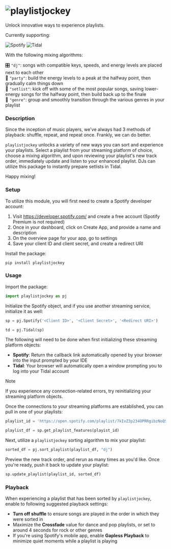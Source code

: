 # ![playlistjockey](docs/images/banner_v1.png)
Unlock innovative ways to experience playlists.

Currently supporting:

![Spotify](docs/images/spotify.jpg) ![Tidal](docs/images/tidal.jpg)

With the following mixing algorithms:

:control_knobs: `"dj"`: songs with compatible keys, speeds, and energy levels are placed next to each other<br>
:tada: `"party"`: build the energy levels to a peak at the halfway point, then gradually calm things down<br>
:guitar: `"setlist"`: kick off with some of the most popular songs, saving lower-energy songs for the halfway point, then build back up to the finale<br>
:musical_note: `"genre"`: group and smoothly transition through the various genres in your playlist

### Description
Since the inception of music players, we've always had 3 methods of playback: shuffle, repeat, and repeat once. Frankly, we can do better.

`playlistjockey` unlocks a variety of new ways you can sort and experience your playlists. Select a playlist from your streaming platform of choice, choose a mixing algorithm, and upon reviewing
your playlist's new track order, immediately update and listen to your enhanced playlist. DJs can utilize this package to instantly prepare setlists in Tidal.

Happy mixing!

### Setup
To utilize this module, you will first need to create a Spotify developer account:
  1. Visit https://developer.spotify.com/ and create a free account (Spotify Premium is not required)
  2. Once in your dashboard, click on Create App, and provide a name and description
  3. On the overview page for your app, go to settings
  4. Save your client ID and client secret, and create a redirect URI

Install the package:
```
pip install playlistjockey
```

### Usage
Import the package:
```python
import playlistjockey as pj
```
Initialize the Spotify object, and if you use another streaming service, initialize it as well:
```python
sp = pj.Spotify('<Client ID>', '<Client Secret>', '<Redirect URI>')

td = pj.Tidal(sp)
```
The following will need to be done when first initializing these streaming platform objects:
  * __Spotify__: Return the callback link automatically opened by your browser into the input prompted by your IDE
  * __Tidal__: Your browser will automatically open a window prompting you to log into your Tidal account

> [!NOTE]
> If you experience any connection-related errors, try reinitializing your streaming platform objects.

Once the connections to your streaming platforms are established, you can pull in one of your playlists:
```python
playlist_id = 'https://open.spotify.com/playlist/7kIvZ3p234OPRRgibzNoQS?si=9d743a7caec143b9'

playlist_df = sp.get_playlist_features(playist_id)
``` 

Next, utilize a `playlistjockey` sorting algorithm to mix your playlist:
```python
sorted_df = pj.sort_playlist(playlist_df, "dj")
```

Preview the new track order, and rerun as many times as you'd like. Once you're ready, push it back to update your playlist:
```python
sp.update_playlist(playlist_id, sorted_df)
```

### Playback
When experiencing a playlist that has been sorted by `playlistjockey`, enable to following suggested playback settings:
  - **Turn off shuffle** to ensure songs are played in the order in which they were sorted in
  - Maximize the **Crossfade** value for dance and pop playlists, or set to around 4 seconds for rock or other genres
  - If you're using Spotify's mobile app, enable **Gapless Playback** to minimize quiet moments while a playlist is playing

